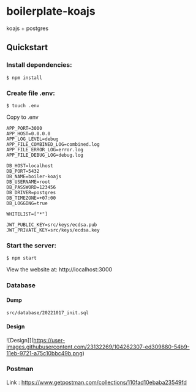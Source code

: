# boilerplate-koajs
koajs + postgres

## Quickstart

### Install dependencies:
```$ npm install```

### Create file .env:

```$ touch .env```

Copy to .env
```
APP_PORT=3000
APP_HOST=0.0.0.0
APP_LOG_LEVEL=debug
APP_FILE_COMBINED_LOG=combined.log
APP_FILE_ERROR_LOG=error.log
APP_FILE_DEBUG_LOG=debug.log

DB_HOST=localhost
DB_PORT=5432
DB_NAME=boiler-koajs
DB_USERNAME=root
DB_PASSWORD=123456
DB_DRIVER=postgres
DB_TIMEZONE=+07:00
DB_LOGGING=true

WHITELIST=["*"]

JWT_PUBLIC_KEY=src/keys/ecdsa.pub
JWT_PRIVATE_KEY=src/keys/ecdsa.key
```

### Start the server:
```$ npm start```

View the website at: http://localhost:3000

### Database
#### Dump
```src/database/20221017_init.sql```
#### Design
![Design]](https://user-images.githubusercontent.com/23132269/104262307-ed309880-54b9-11eb-9721-a75c10bbc49b.png)

### Postman 
Link : https://www.getpostman.com/collections/110fad10ebaba23549fd

